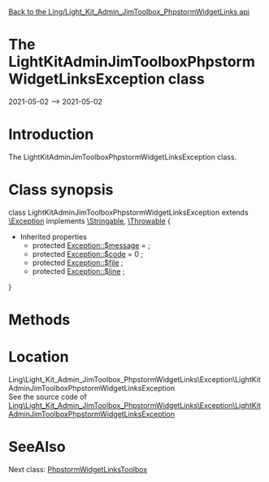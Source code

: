 [Back to the Ling/Light_Kit_Admin_JimToolbox_PhpstormWidgetLinks api](https://github.com/lingtalfi/Light_Kit_Admin_JimToolbox_PhpstormWidgetLinks/blob/master/doc/api/Ling/Light_Kit_Admin_JimToolbox_PhpstormWidgetLinks.md)



The LightKitAdminJimToolboxPhpstormWidgetLinksException class
================
2021-05-02 --> 2021-05-02






Introduction
============

The LightKitAdminJimToolboxPhpstormWidgetLinksException class.



Class synopsis
==============


class <span class="pl-k">LightKitAdminJimToolboxPhpstormWidgetLinksException</span> extends [\Exception](http://php.net/manual/en/class.exception.php) implements [\Stringable](https://wiki.php.net/rfc/stringable), [\Throwable](http://php.net/manual/en/class.throwable.php) {

- Inherited properties
    - protected  [Exception::$message](#property-message) =  ;
    - protected  [Exception::$code](#property-code) = 0 ;
    - protected  [Exception::$file](#property-file) ;
    - protected  [Exception::$line](#property-line) ;

}






Methods
==============






Location
=============
Ling\Light_Kit_Admin_JimToolbox_PhpstormWidgetLinks\Exception\LightKitAdminJimToolboxPhpstormWidgetLinksException<br>
See the source code of [Ling\Light_Kit_Admin_JimToolbox_PhpstormWidgetLinks\Exception\LightKitAdminJimToolboxPhpstormWidgetLinksException](https://github.com/lingtalfi/Light_Kit_Admin_JimToolbox_PhpstormWidgetLinks/blob/master/Exception/LightKitAdminJimToolboxPhpstormWidgetLinksException.php)



SeeAlso
==============
Next class: [PhpstormWidgetLinksToolbox](https://github.com/lingtalfi/Light_Kit_Admin_JimToolbox_PhpstormWidgetLinks/blob/master/doc/api/Ling/Light_Kit_Admin_JimToolbox_PhpstormWidgetLinks/Light_Kit_Admin/JimToolbox/PhpstormWidgetLinksToolbox.md)<br>
